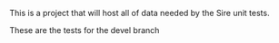 This is a project that will host all of data needed by the Sire unit
tests.

These are the tests for the devel branch
